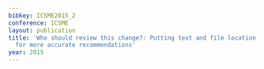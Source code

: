 ```yaml
---
bibkey: ICSME2015_2
conference: ICSME
layout: publication
title: 'Who should review this change?: Putting text and file location analyses together
  for more accurate recommendations'
year: 2015
---
```

